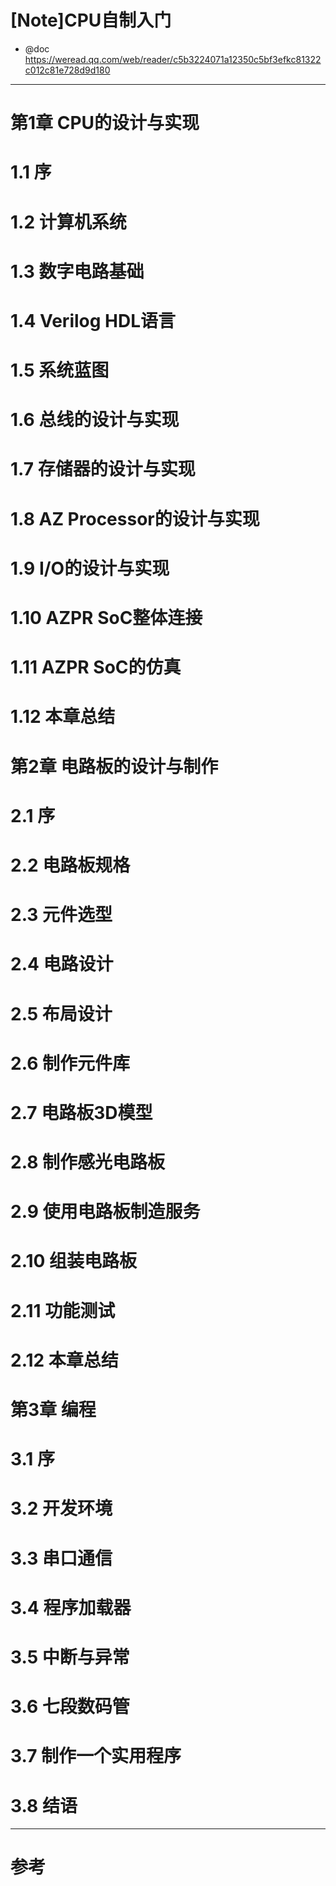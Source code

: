 # [Note]CPU自制入门

- @doc https://weread.qq.com/web/reader/c5b3224071a12350c5bf3efkc81322c012c81e728d9d180

---

# 第1章 CPU的设计与实现

# 1.1 序

# 1.2 计算机系统

# 1.3 数字电路基础

# 1.4 Verilog HDL语言

# 1.5 系统蓝图

# 1.6 总线的设计与实现

# 1.7 存储器的设计与实现

# 1.8 AZ Processor的设计与实现

# 1.9 I/O的设计与实现

# 1.10 AZPR SoC整体连接

# 1.11 AZPR SoC的仿真

# 1.12 本章总结

# 第2章 电路板的设计与制作

# 2.1 序

# 2.2 电路板规格

# 2.3 元件选型

# 2.4 电路设计

# 2.5 布局设计

# 2.6 制作元件库

# 2.7 电路板3D模型

# 2.8 制作感光电路板

# 2.9 使用电路板制造服务

# 2.10 组装电路板

# 2.11 功能测试

# 2.12 本章总结

# 第3章 编程

# 3.1 序

# 3.2 开发环境

# 3.3 串口通信

# 3.4 程序加载器

# 3.5 中断与异常

# 3.6 七段数码管

# 3.7 制作一个实用程序

# 3.8 结语

---

# 参考